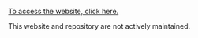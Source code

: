 [To access the website, click here.](https://jdabtieu.github.io)

This website and repository are not actively maintained.
